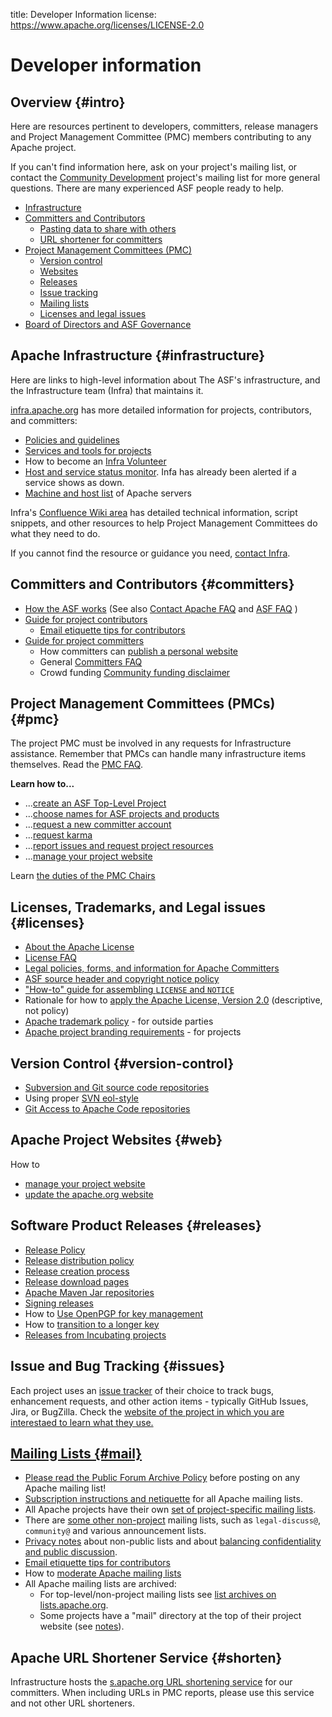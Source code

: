 title: Developer Information
license: https://www.apache.org/licenses/LICENSE-2.0

# Developer information

## Overview {#intro}

Here are resources pertinent to developers, committers, release managers and Project Management Committee (PMC) members contributing to any Apache project.

If you can't find information here, ask on your project's mailing list, or contact the [Community Development](http://community.apache.org/) project's mailing list for more general questions. There are many experienced ASF people ready to help.

- [Infrastructure](#infrastructure)
- [Committers and Contributors](#committers)
  - [Pasting data to share with others](#paste)
  - [URL shortener for committers](#shorten)
- [Project Management Committees (PMC)](#pmc)
  - [Version control](#version-control)
  - [Websites](#web)
  - [Releases](#releases)
  - [Issue tracking](#issues)
  - [Mailing lists](#mail)
  - [Licenses and legal issues](#licenses)
- [Board of Directors and ASF Governance](/foundation/governance/)

## Apache Infrastructure  {#infrastructure}

Here are links to high-level information about The ASF's infrastructure, and the Infrastructure team (Infra) that maintains it.

<a href="https://infra.apache.org/" target="_blank">infra.apache.org</a> has more detailed information for projects, contributors, and committers:

  - <a href="https://infra.apache.org/policies.html">Policies and guidelines</a> 
  - <a href="https://infra.apache.org/services.html">Services and tools for projects</a>
  - How to become an <a href="https://infra.apache.org/infra-volunteer.html" target="_blank">Infra Volunteer</a>
  - <a href="https://status.apache.org/" target="_blank">Host and service status monitor</a>. Infa has already been alerted if a service shows as down.
  - <a href="https://infra.apache.org/machines.html" target="_blank">Machine and host list</a> of Apache servers

Infra's <a href="https://cwiki.apache.org/confluence/display/INFRA/Index" target="_blank">Confluence Wiki area</a> has detailed technical information, script snippets, and other resources to help Project Management Committees do what they need to do.

If you cannot find the resource or guidance you need, <a href="https://infra.apache.org/contact.html" target="_blank">contact Infra</a>.

## Committers and Contributors  {#committers}

-  [How the ASF works](../foundation/how-it-works.html) (See also [Contact Apache FAQ](../foundation/preFAQ.html) and [ASF FAQ](../foundation/faq.html) )
-  [Guide for project contributors](contributors.html)
    -  [Email etiquette tips for contributors](contrib-email-tips.html) 
-  [Guide for project committers](new-committers-guide.html) 
    -  How committers can [publish a personal website](new-committers-guide.html#personal-web-space) 
    -  General [Committers FAQ](committers.html) 
    -  Crowd funding [Community funding disclaimer](http://community.apache.org/committers/funding-disclaimer.html)

## Project Management Committees (PMCs)  {#pmc}

The project PMC must be involved in any requests for Infrastructure assistance. Remember that PMCs can handle many infrastructure items themselves. Read the [PMC FAQ](pmc.html).

**Learn how to...**

-  ...[create an ASF Top-Level Project](project-creation.html) 
-  ...[choose names for ASF projects and products](project-names.html) 
-  ...[request a new committer account](pmc.html#newcommitter) 
-  ...[request karma](pmc.html#karma) 
-  ...[report issues and request project resources](infra-contact)
-  ...<a href="https://infra.apache.org/project-site.html" target="_blank">manage your project website</a>

Learn [the duties of the PMC Chairs](pmc.html#chair) 


## Licenses, Trademarks, and Legal issues  {#licenses}

-  [About the Apache License](../licenses/) 
-  [License FAQ](../foundation/license-faq.html) 
-  [Legal policies, forms, and information for Apache Committers](../legal/#dev-links) 
-  [ASF source header and copyright notice policy](../legal/src-headers.html) 
-  ["How-to" guide for assembling `LICENSE` and `NOTICE`](licensing-howto.html) 
-  Rationale for how to <a href="https://www.apache.org/legal/apply-license.html" target="_blank">apply the Apache License, Version 2.0</a> (descriptive, not policy)
-  [Apache trademark policy](../foundation/marks/) - for outside parties
-  [Apache project branding requirements](../foundation/marks/pmcs) - for projects

## Version Control  {#version-control}

- <a href="https://infra.apache.org/version-control.html" target="_blank">Subversion and Git source code repositories</a>
- Using proper [SVN eol-style](svn-eol-style.txt)
- <a href="https://infra.apache.org/git.html" target="_blank">Git Access to Apache Code repositories</a>

## Apache Project Websites  {#web}

How to 

- <a href="https://infra.apache.org/project-site.html" target="_blank">manage your project website</a> 
- [update the apache.org website](infra-site.html)

## Software Product Releases  {#releases}

-  [Release Policy](/legal/release-policy.html) 
-  <a href="https://infra.apache.org/release-distribution.html" target="_blank">Release distribution policy</a> 
-  <a href="https://infra.apache.org/release-publishing.html" target="_blank">Release creation process</a> 
-  <a href="https://infra.apache.org/release-download-pages.html" target="_blank">Release download pages</a> 
-  <a href="https://infra.apache.org/repository-faq.html" target="_blank">Apache Maven Jar repositories</a>
-  <a href="https://infra.apache.org/release-signing.html" target="_blank">Signing releases</a>
-  How to <a href="https://infra.apache.org/openpgp.html" target="_blank">Use OpenPGP for key management</a> 
-  How to <a href="https://infra.apache.org/key-transition.html" target="_blank">transition to a longer key</a>
-  [Releases from Incubating projects](http://incubator.apache.org/policy/incubation.html#releases) 

## Issue and Bug Tracking  {#issues}

Each project uses an <a href="https://issues.apache.org/" target="_blank">issue tracker</a> of their choice to 
track bugs, enhancement requests, and other action items - typically GitHub Issues, Jira, or BugZilla.
Check the <a href="http://projects.apache.org/indexes/quick.html" target="_blank">website of the project in which you are interestaed to learn what they use.

## Mailing Lists  {#mail}

- Please read the [Public Forum Archive Policy](/foundation/public-archives.html) before posting on any Apache mailing list!
- [Subscription instructions and netiquette](/foundation/mailinglists.html) for all Apache mailing lists.
- All Apache projects have their own [set of project-specific mailing lists](http://projects.apache.org/indexes/quick.html).
- There are [some other non-project](/foundation/mailinglists.html) mailing lists, such as `legal-discuss@`, `community@` and various announcement lists.
-  [Privacy notes](/foundation/mailinglists.html) about non-public lists and about [balancing confidentiality and public discussion](/foundation/how-it-works.html#confidential).
-  [Email etiquette tips for contributors](contrib-email-tips) 
-  How to [moderate Apache mailing lists](committers.html#mail-moderate) 
-  All Apache mailing lists are archived:
    - For top-level/non-project mailing lists see [list archives on lists.apache.org](http://lists.apache.org/).
    - Some projects have a "mail" directory at the top of their project website (see [notes](https://infra.apache.org/project-site.html#mail)).

## Apache URL Shortener Service  {#shorten}

Infrastructure hosts the [s.apache.org URL shortening service](https://s.apache.org/) for our committers.  When including URLs in PMC reports, please use this service and not other URL shorteners.
